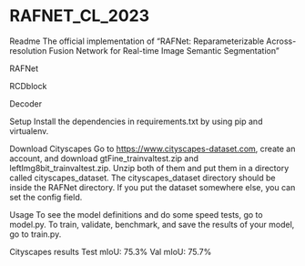# RAFNET_CL_2023
Readme
The official implementation of “RAFNet: Reparameterizable Across-resolution Fusion Network for Real-time Image Semantic Segmentation”

RAFNet
 
RCDblock
 
Decoder
 
Setup
Install the dependencies in requirements.txt by using pip and virtualenv.

Download Cityscapes
Go to https://www.cityscapes-dataset.com, create an account, and download gtFine_trainvaltest.zip and leftImg8bit_trainvaltest.zip. Unzip both of them and put them in a directory called cityscapes_dataset. The cityscapes_dataset directory should be inside the RAFNet directory. If you put the dataset somewhere else, you can set the config field.

Usage
To see the model definitions and do some speed tests, go to model.py.
To train, validate, benchmark, and save the results of your model, go to train.py.

Cityscapes results
Test mIoU: 75.3%
Val mIoU: 75.7%


